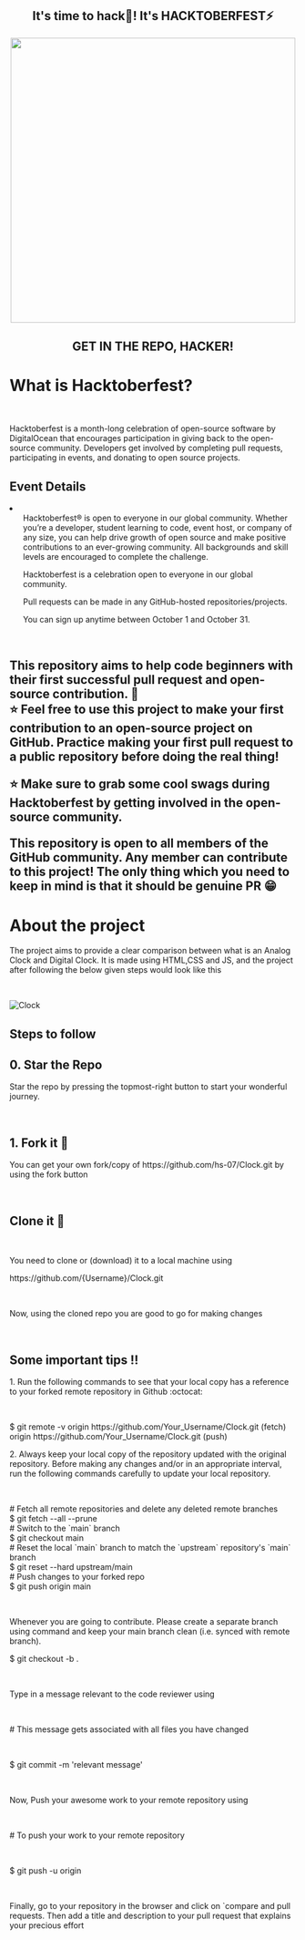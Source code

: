 <h2 align="center">It's time to hack🤯! It's HACKTOBERFEST⚡</h2>
<div align="center"><img width="500px" src="https://user-images.githubusercontent.com/78131705/193197323-866ff41e-cc8e-48e7-9ace-d8a8823ebe95.svg" /></div>
<h2 align="center">GET IN THE REPO, HACKER!</h2>

<h1> What is Hacktoberfest?</h1><br>
<p>Hacktoberfest is a month-long celebration of open-source software by DigitalOcean that encourages participation in giving back to the open-source community. Developers get involved by completing pull requests, participating in events, and donating to open source projects.</p>
<h2>Event Details</h2>
<li>
<ol>Hacktoberfest® is open to everyone in our global community. Whether you’re a developer, student learning to code, event host, or company of any size, you can help drive growth of open source and make positive contributions to an ever-growing community. All backgrounds and skill levels are encouraged to complete the challenge.</ol>
<ol>Hacktoberfest is a celebration open to everyone in our global community.</ol>
<ol>Pull requests can be made in any GitHub-hosted repositories/projects.</ol>
<ol>You can sign up anytime between October 1 and October 31.</ol>
</li>
<br>
<h2>This repository aims to help code beginners with their first successful pull request and open-source contribution. 🥳<br>
⭐ Feel free to use this project to make your first contribution to an open-source project on GitHub. Practice making your first pull request to a public repository before doing the real thing!<br>

⭐ Make sure to grab some cool swags during Hacktoberfest by getting involved in the open-source community.<br>

This repository is open to all members of the GitHub community. Any member can contribute to this project! The only thing which you need to keep in mind is that it should be genuine PR 😁</h2>

<h1> About the project </h1>
<p>The project aims to provide a clear comparison between what is an Analog Clock and Digital Clock. It is made using HTML,CSS and JS, and the project after following the below given steps would look like this </p>
<br>

![Clock](https://user-images.githubusercontent.com/91537487/195262730-105d54ad-cbe7-401e-b4c5-738269779f5b.png)


<h2>Steps to follow</h2>

<h2>0. Star the Repo</h2>
<p>Star the repo by pressing the topmost-right button to start your wonderful journey.</p>
<br>
<h2>1. Fork it 🍴</h2>
<p>You can get your own fork/copy of  https://github.com/hs-07/Clock.git by using the fork button </p>
<br>
<h2>Clone it 👥 </h2><br>
<p>You need to clone or (download) it to a local machine using</p>
<p>https://github.com/{Username}/Clock.git</p>
<br>
<p> Now, using the cloned repo you are good to go for making changes</p>
<br>
<h2> Some important tips ‼️ </h2>
<p> 1. Run the following commands to see that your local copy has a reference to your forked remote repository in Github :octocat: </p><br>
<p> $ git remote -v
origin  https://github.com/Your_Username/Clock.git (fetch)<br>
origin  https://github.com/Your_Username/Clock.git (push) </p>
<p> 2. Always keep your local copy of the repository updated with the original repository. Before making any changes and/or in an appropriate interval, run the following commands carefully to update your local repository.</p><br>
<p> # Fetch all remote repositories and delete any deleted remote branches<br>
$ git fetch --all --prune<br>
# Switch to the `main` branch<br>
$ git checkout main<br>
# Reset the local `main` branch to match the `upstream` repository's `main` branch<br>
$ git reset --hard upstream/main<br>
# Push changes to your forked repo<br>
$ git push origin main </p><br>
<p> Whenever you are going to contribute. Please create a separate branch using command and keep your main branch clean (i.e. synced with remote branch).</p>
<p>$ git checkout -b <BranchName>. </p><br>
<p> Type in a message relevant to the code reviewer using</p><br>
<p># This message gets associated with all files you have changed</p><br>
<p>$ git commit -m 'relevant message'</p><br>
<p> Now, Push your awesome work to your remote repository using</p><br>
<p># To push your work to your remote repository</p><br>
<p>$ git push -u origin <BranchName></p><br>
<p>Finally, go to your repository in the browser and click on `compare and pull requests. Then add a title and description to your pull request that explains your precious effort</p>


